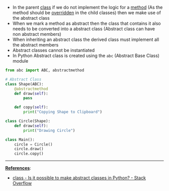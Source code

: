 * In the parent [class](Python%20Classes.md) if we do not implement the logic for a [method](Python%20Methods.md) (As the method should be [overridden](Python%20Method%20Overriding.md) in the child classes) then we make use of the abstract class
* When we mark a method as abstract then the class that contains it also needs to be converted into a abstract class (Abstract class can have non abstract members)
* When inheriting an abstract class the derived class must implement all the abstract members
* Abstract classes cannot be instantiated
* In Python Abstract class is created using the `abc` (Abstract Base Class) module

````python
from abc import ABC, abstractmethod

# Abstract Class
class Shape(ABC):
    @abstractmethod
    def draw(self):
        pass

    def copy(self):
        print("Copying Shape to Clipboard")

class Circle(Shape):
    def draw(self):
        print("Drawing Circle")

class Main():
    circle = Circle()
    circle.draw()
    circle.copy()
````

---

**<u>References</u>**:

* [class - Is it possible to make abstract classes in Python? - Stack Overflow](https://stackoverflow.com/questions/13646245/is-it-possible-to-make-abstract-classes-in-python)

